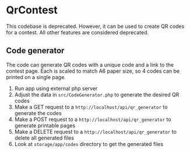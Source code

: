# QrContest
This codebase is deprecated. 
However, it can be used to create QR codes for a contest.
All other features are considered deprecated.

## Code generator
The code can generate QR codes with a unique code and a link to the contest page.
Each is scaled to match A6 paper size, so 4 codes can be printed on a single page.

1. Run app using external php server
2. Adjust the data in `src/CodeGenerator.php` to generate the desired QR codes
3. Make a GET request to a `http://localhost/api/qr_generator` to generate the codes
4. Make a POST request to a `http://localhost/api/qr_generator` to generate printable pages
5. Make a DELETE request to a `http://localhost/api/qr_generator` to delete all generated files 
6. Look at `storage/app/codes` directory to get the generated files
